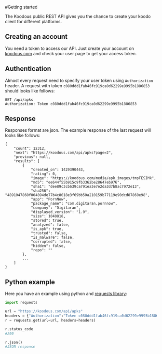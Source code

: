 #Getting started

The Koodous public REST API gives you the chance to create your koodo client for different platforms.

## Creating an account

You need a token to access our API. Just create your account on [koodous.com](http://koodous.com) and check 
your user page to get your access token.

## Authentication

Almost every request need to specify your user token using `Authorization` header. A request with token `c080ddd1fab46fc919ca0d62299e9995b1886853` should looks like follows:

```
GET /api/apks
Authorization: Token c080ddd1fab46fc919ca0d62299e9995b1886853
```

## Response

Responses format are json. The example response of the last request will looks like follows:

```
{
    "count": 12312,
    "next": "https://koodous.com/api/apks?page=2",
    "previous": null,
    "results": [
        {
            "created_on": 1429390443,
            "rating": 0,
            "image": "https://koodous.com/media/apk_images/tmpFESIMk",
            "md5": "ee644f55b915c9fb3362be28647eb976",
            "sha1": "dee89c3cb639ca791ea3e7e2da3d7b8ac7972e13",
            "sha256": "4891047860f004894de77b4c8018e3f69bb50a210159b77119e90dcd87860e98",
            "app": "PornNow",
            "package_name": "com.digitaran.pornnow",
            "company": "Digitaran",
            "displayed_version": "1.0",
            "size": 1040818,
            "stored": true,
            "analyzed": false,
            "is_apk": true,
            "trusted": false,
            "is_malware": false,
            "corrupted": false,
            "hidden": false,
            "repo": ""
        },
        ...
    ]
}
```

## Python example

Here you have an example using python and [requests library](http://docs.python-requests.org/en/latest/):

```python
import requests

url = "https://koodous.com/api/apks"
headers = {"Authorization":"Token c080ddd1fab46fc919ca0d62299e9995b1886853"}
r = requests.get(url=url, headers=headers)

r.status_code
#200

r.json()
#JSON response
```